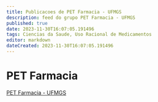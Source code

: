 ```yaml
---
title: Publicacoes de PET Farmacia - UFMGS
description: feed do grupo PET Farmacia - UFMGS
published: true
date: 2023-11-30T16:07:05.191496
tags: Ciencias da Saude, Uso Racional de Medicamentos
editor: markdown
dateCreated: 2023-11-30T16:07:05.191496
---
```


# PET Farmacia
[PET Farmacia - UFMGS](/grupo/180PETFarmaciaUFMGS.md)